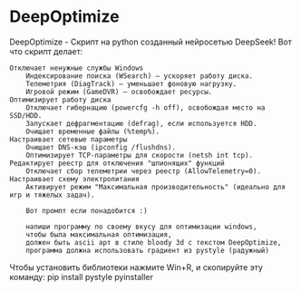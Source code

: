 # DeepOptimize
DeepOptimize - Скрипт на python созданный нейросетью DeepSeek! Вот что скрипт делает:

    Отключает ненужные службы Windows
        Индексирование поиска (WSearch) — ускоряет работу диска.
        Телеметрия (DiagTrack) — уменьшает фоновую нагрузку.
        Игровой режим (GameDVR) — освобождает ресурсы.
    Оптимизирует работу диска
        Отключает гибернацию (powercfg -h off), освобождая место на SSD/HDD.
        Запускает дефрагментацию (defrag), если используется HDD.
        Очищает временные файлы (%temp%).
    Настраивает сетевые параметры
        Очищает DNS-кэш (ipconfig /flushdns).
        Оптимизирует TCP-параметры для скорости (netsh int tcp).
    Редактирует реестр для отключения "шпионящих" функций
        Отключает сбор телеметрии через реестр (AllowTelemetry=0).
    Настраивает схему электропитания
        Активирует режим "Максимальная производительность" (идеально для игр и тяжелых задач).

        Вот промпт если понадобится :)
        
        напиши программу по своему вкусу для оптимизации windows,
        чтобы была максимальная оптимизация,
        должен быть ascii арт в стиле bloody 3d с текстом DeepOptimize, 
        программа должна использовать градиент из pystyle (радужный)

Чтобы установить библиотеки нажмите Win+R, и скопируйте эту команду:
pip install pystyle pyinstaller
